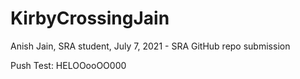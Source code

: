 # KirbyCrossingJain
Anish Jain, SRA student, July 7, 2021 - SRA GitHub repo submission

Push Test: HELOOooOO000
